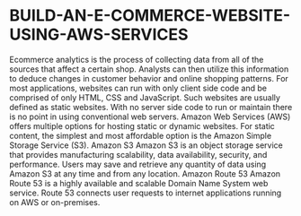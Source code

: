 # BUILD-AN-E-COMMERCE-WEBSITE-USING-AWS-SERVICES

Ecommerce analytics is the process of collecting data from all of the sources that affect a certain shop. Analysts can then utilize this information to deduce changes in customer behavior and online shopping patterns.
For most applications, websites can run with only client side code and be comprised of only HTML, CSS and JavaScript. Such websites are usually defined as static websites. With no server side code to run or maintain there is no point in using conventional web servers.
Amazon Web Services (AWS) offers multiple options for hosting static or dynamic websites. For static content, the simplest and most affordable option is the Amazon Simple Storage Service (S3).
Amazon S3
          Amazon S3 is an object storage service that provides manufacturing scalability, data availability, security, and performance. Users may save and retrieve any quantity of data using Amazon S3 at any time and from any location.
Amazon Route 53
 Amazon Route 53 is a highly available and scalable Domain Name System  web service. Route 53 connects user requests to internet applications running on AWS or on-premises.
 

